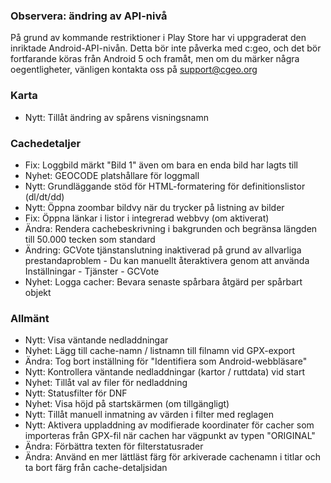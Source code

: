 
### Observera: ändring av API-nivå
På grund av kommande restriktioner i Play Store har vi uppgraderat den inriktade Android-API-nivån. Detta bör inte påverka med c:geo, och det bör fortfarande köras från Android 5 och framåt, men om du märker några oegentligheter, vänligen kontakta oss på support@cgeo.org

### Karta
- Nytt: Tillåt ändring av spårens visningsnamn

### Cachedetaljer
- Fix: Loggbild märkt "Bild 1" även om bara en enda bild har lagts till
- Nyhet: GEOCODE platshållare för loggmall
- Nytt: Grundläggande stöd för HTML-formatering för definitionslistor (dl/dt/dd)
- Nytt: Öppna zoombar bildvy när du trycker på listning av bilder
- Fix: Öppna länkar i listor i integrerad webbvy (om aktiverat)
- Ändra: Rendera cachebeskrivning i bakgrunden och begränsa längden till 50.000 tecken som standard
- Ändring: GCVote tjänstanslutning inaktiverad på grund av allvarliga prestandaproblem - Du kan manuellt återaktivera genom att använda Inställningar - Tjänster - GCVote
- Nyhet: Logga cacher: Bevara senaste spårbara åtgärd per spårbart objekt

### Allmänt
- Nytt: Visa väntande nedladdningar
- Nyhet: Lägg till cache-namn / listnamn till filnamn vid GPX-export
- Ändra: Tog bort inställning för "Identifiera som Android-webbläsare"
- Nytt: Kontrollera väntande nedladdningar (kartor / ruttdata) vid start
- Nyhet: Tillåt val av filer för nedladdning
- Nytt: Statusfilter för DNF
- Nyhet: Visa höjd på startskärmen (om tillgängligt)
- Nytt: Tillåt manuell inmatning av värden i filter med reglagen
- Nytt: Aktivera uppladdning av modifierade koordinater för cacher som importeras från GPX-fil när cachen har vägpunkt av typen "ORIGINAL"
- Ändra: Förbättra texten för filterstatusrader
- Ändra: Använd en mer lättläst färg för arkiverade cachenamn i titlar och ta bort färg från cache-detaljsidan
